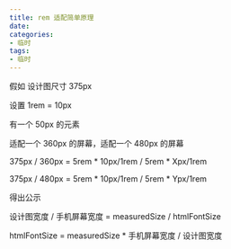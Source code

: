```yaml
---
title: rem 适配简单原理
date: 
categories:
- 临时
tags:
- 临时
---
```


假如 设计图尺寸 375px

设置 1rem = 10px

有一个 50px 的元素

适配一个 360px 的屏幕，适配一个 480px 的屏幕



375px / 360px = 5rem * 10px/1rem / 5rem * Xpx/1rem

375px / 480px = 5rem * 10px/1rem / 5rem * Ypx/1rem



得出公示



设计图宽度 / 手机屏幕宽度 =  measuredSize / htmlFontSize



htmlFontSize = measuredSize * 手机屏幕宽度 / 设计图宽度